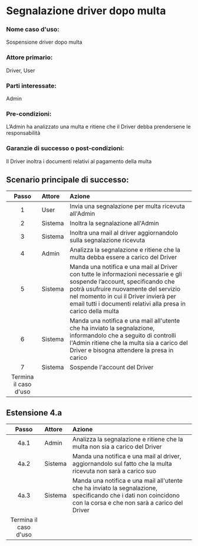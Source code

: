 # Segnalazione driver dopo multa
### Nome caso d'uso:
Sospensione driver dopo multa
### Attore primario:
Driver, User
### Parti interessate:
Admin
### Pre-condizioni:
L’Admin ha analizzato una multa e ritiene che il Driver debba prendersene le responsabilità
### Garanzie di successo o post-condizioni: 
Il Driver inoltra i documenti relativi al pagamento della multa

## Scenario principale di successo:
|         Passo         | Attore  | Azione                                                                                                                                                                                                                                                                     |
|:---------------------:|:--------|:---------------------------------------------------------------------------------------------------------------------------------------------------------------------------------------------------------------------------------------------------------------------------|
|           1           | User    | Invia una segnalazione per multa ricevuta all'Admin                                                                                                                                                                                                                        |
|           2           | Sistema | Inoltra la segnalazione all'Admin                                                                                                                                                                                                                                          |
|           3           | Sistema | Inoltra una mail al driver aggiornandolo sulla segnalazione ricevuta                                                                                                                                                                                                       |
|           4           | Admin   | Analizza la segnalazione e ritiene che la multa debba essere a carico del Driver                                                                                                                                                                                           |
|           5           | Sistema | Manda una notifica e una mail al Driver con tutte le informazioni necessarie e gli sospende l’account, specificando che potrà usufruire nuovamente del servizio nel momento in cui il Driver invierà per email tutti i documenti relativi alla presa in carico della multa |
|           6           | Sistema | Manda una notifica e una mail all'utente che ha inviato la segnalazione, informandolo che a seguito di controlli l'Admin ritiene che la multa sia a carico del Driver e bisogna attendere la presa in carico                                                               |
|           7           | Sistema | Sospende l'account del Driver                                                                                                                                                                                                                                              |
 Termina il caso d'uso |

## Estensione 4.a

|         Passo         | Attore  | Azione                                                                                                                                                          |
|:---------------------:|:--------|:----------------------------------------------------------------------------------------------------------------------------------------------------------------|
|         4a.1          | Admin   | Analizza la segnalazione e ritiene che la multa non sia a carico del Driver                                                                                     |                                                                                    |
|         4a.2          | Sistema | Manda una notifica e una mail al driver, aggiornandolo sul fatto che la multa ricevuta non sarà a carico suo                                                    |
|         4a.3          | Sistema | Manda una notifica e una mail all'utente che ha inviato la segnalazione, specificando che i dati non coincidono con la corsa e che non sarà a carico del Driver |
| Termina il caso d'uso |


